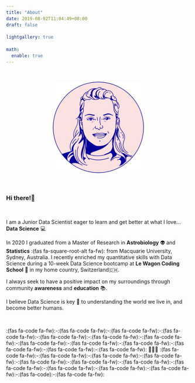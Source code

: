 ```yaml
---
title: "About"
date: 2019-08-02T11:04:49+08:00
draft: false

lightgallery: true

math:
  enable: true
---
```

<p>&nbsp;</p>
<center>
<img src="modified_avatar.png" alt="julie" width="250"/>
</center>
<p>&nbsp;</p>

### Hi there!:wave:

<p>&nbsp;</p>

I am a Junior Data Scientist eager to learn and get better at what I love... **Data Science** :computer:

In 2020 I graduated from a Master of Research in **Astrobiology** :alien: and **Statistics** :(fas fa-square-root-alt fa-fw): from Macquarie University, Sydney, Australia. I recently enriched my quantitative skills with Data Science during a 10-week Data Science bootcamp at **Le Wagon Coding School** :space_invader: in my home country, Switzerland:switzerland:.

I always seek to have a positive impact on my surroundings through community **awareness** and **education** :books:.

I believe Data Science is key :key: to understanding the world we live in, and become better humans.
<p>&nbsp;</p>

:(fas fa-code fa-fw):-:(fas fa-code fa-fw):-:(fas fa-code fa-fw):-:(fas fa-code fa-fw):-:(fas fa-code fa-fw):-:(fas fa-code fa-fw):-:(fas fa-code fa-fw):-:(fas fa-code fa-fw):-:(fas fa-code fa-fw):-:(fas fa-code fa-fw):-:(fas fa-code fa-fw):-:(fas fa-code fa-fw):-:(fas fa-code fa-fw): :brain::yellow_heart::robot: :(fas fa-code fa-fw):-:(fas fa-code fa-fw):-:(fas fa-code fa-fw):-:(fas fa-code fa-fw):-:(fas fa-code fa-fw):-:(fas fa-code fa-fw):-:(fas fa-code fa-fw):-:(fas fa-code fa-fw):-:(fas fa-code fa-fw):-:(fas fa-code fa-fw):-:(fas fa-code fa-fw):-:(fas fa-code):-:(fas fa-code fa-fw):

<p>&nbsp;</p>